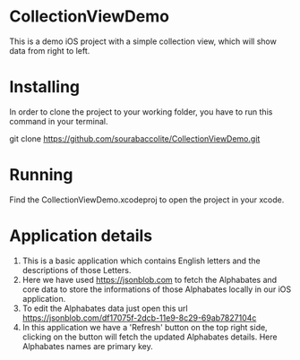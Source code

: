 # CollectionViewDemo
This is a demo iOS project with a simple collection view, which will show data from right to left.

# Installing
In order to clone the project to your working folder, you have to run this command in your terminal.

git clone https://github.com/sourabaccolite/CollectionViewDemo.git

# Running

Find the CollectionViewDemo.xcodeproj to open the project in your xcode.

# Application details

1. This is a basic application which contains English letters and the descriptions of those Letters.
2. Here we have used https://jsonblob.com to fetch the Alphabates and core data to store the informations of those Alphabates locally in our iOS application.
3. To edit the Alphabates data just open this url https://jsonblob.com/df17075f-2dcb-11e9-8c29-69ab7827104c 
3. In this application we have a 'Refresh' button on the top right side, clicking on the button will fetch the updated Alphabates details. Here Alphabates names are primary key.

